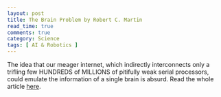 ```yaml
---
layout: post
title: The Brain Problem by Robert C. Martin
read_time: true  
comments: true
category: Science
tags: [ AI & Robotics ]
---
```


The idea that our meager internet, which indirectly interconnects only a trifling few HUNDREDS of MILLIONS of pitifully weak serial processors, could emulate the information of a single brain is absurd.
Read the whole article [here](http://blog.cleancoder.com/uncle-bob/2017/07/28/TheBrainProblem.html).

